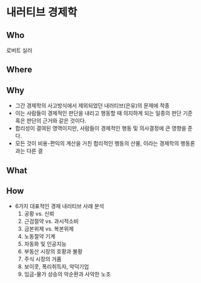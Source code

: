 # 내러티브 경제학 

## Who
로버트 실러 

## Where 

## Why 

- 그간 경제학의 사고방식에서 제외되었던 내러티브(은유)의 문제에 착종 
- 이는 사람들이 경제적인 판단을 내리고 행동할 때 의지하게 되는 일종의 판단 기준 혹은 판단의 근거와 같은 것이다. 
- 합리성이 결여된 영역이지만, 사람들이 경제적인 행동 및 의사결정에 큰 영향을 준다. 
- 모든 것이 비용-편익의 계산을 거친 합리적인 행동의 산물, 이라는 경제학의 행동론과는 다른 결 

## What 

## How 

- 6가지 대표적인 경제 내러티브 사례 분석 
  1. 공황 vs. 신뢰 
  2. 근검절약 vs. 과시적소비 
  3. 금본위제 vs. 복본위제 
  4. 노동절약 기계 
  5. 자동화 및 인공지능 
  6. 부동산 시장의 호황과 불황 
  7. 주식 시장의 거품 
  8. 보이콧, 폭리취득자, 악덕기업 
  9. 임금-물가 상승의 악순환과 사악한 노조 
